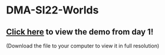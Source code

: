 # DMA-SI22-Worlds


## [Click here](https://drive.google.com/file/d/1oW6tu85m7Te0QPx4v1PqTjvulfNe0cAZ/view?usp=sharing) to view the demo from day 1!
(Download the file to your computer to view it in full resolution)
